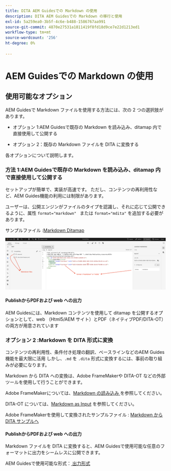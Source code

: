 ```yaml
---
title: DITA AEM Guidesでの Markdown の使用
description: DITA AEM Guidesでの Markdown の移行と使用
exl-id: 5a259ea0-3b5f-4c6e-b488-1586767aa991
source-git-commit: 4870e27531a1811419f8fd18d9ce7e22d1213ed1
workflow-type: tm+mt
source-wordcount: '256'
ht-degree: 0%

---
```


# AEM Guidesでの Markdown の使用

## 使用可能なオプション

AEM Guidesで Markdown ファイルを使用する方法には、次の 2 つの選択肢があります。

- オプション 1:AEM Guidesで既存の Markdown を読み込み、ditamap 内で直接使用して公開する

- オプション 2：既存の Markdown ファイルを DITA に変換する

各オプションについて説明します。

### 方法 1:AEM Guidesで既存の Markdown を読み込み、ditamap 内で直接使用して公開する

セットアップが簡単で、実装が高速です。 ただし、コンテンツの再利用性など、AEM Guides機能の利用には制限があります。

ユーザーは、公開エンジンがファイルのタイプを認識し、それに応じて公開できるように、属性 `format="markdown" ` または `format="mdita"` を追加する必要があります。

サンプルファイル :[Markdown Ditamap](https://acrobat.adobe.com/id/urn:aaid:sc:AP:da31137e-be84-44fb-8974-d038eeff0283)

![ 参照用のスクリーンショット ](../assets/authoring/markdown_map.png)


#### PublishからPDFおよび web への出力

AEM Guidesには、Markdown コンテンツを使用して ditamap を公開するオプションとして、web （Html5/AEM サイト）とPDF（ネイティブPDF/DITA-OT）の両方が用意されています

### オプション 2 :Markdown を DITA 形式に変換

コンテンツの再利用性、条件付き処理の翻訳、ベースラインなどのAEM Guides機能を最大限に活用 しかし、`.md` を `.dita` 形式に変換するには、事前の取り組みが必要になります。

Markdown から DITA への変換は、Adobe FrameMakerや DITA-OT などの外部ツールを使用して行うことができます。


Adobe FrameMakerについては、[Markdown の読み込み ](https://www.adobe.com/in/products/framemaker/features.html#import-markdown) を参照してください。

DITA-OT については、[Markdown as Input](https://www.dita-ot.org/dev/topics/markdown-input.html) を参照してください。

Adobe FrameMakerを使用して変換されたサンプルファイル : [Markdown から DITA サンプルへ ](https://acrobat.adobe.com/id/urn:aaid:sc:AP:874881f3-ba43-410c-abc6-2df899536d79)

#### PublishからPDFおよび web への出力

Markdown ファイルを DITA に変換すると、AEM Guidesで使用可能な任意のフォーマットに出力をシームレスに公開できます。

AEM Guidesで使用可能な形式：[ 出力形式 ](../../../user-guide/generate-output-understand-presets.md)
